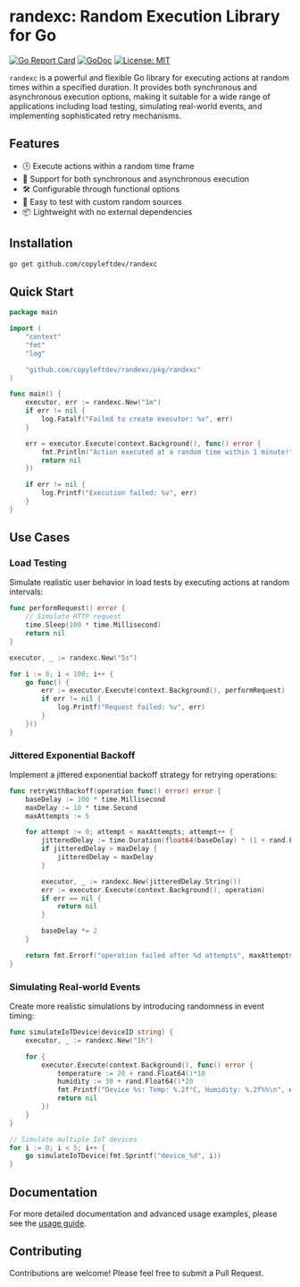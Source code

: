 # randexc: Random Execution Library for Go

[![Go Report Card](https://goreportcard.com/badge/github.com/copyleftdev/randexc)](https://goreportcard.com/report/github.com/copyleftdev/randexc)
[![GoDoc](https://godoc.org/github.com/copyleftdev/randexc?status.svg)](https://godoc.org/github.com/copyleftdev/randexc)
[![License: MIT](https://img.shields.io/badge/License-MIT-yellow.svg)](https://opensource.org/licenses/MIT)

`randexc` is a powerful and flexible Go library for executing actions at random times within a specified duration. It provides both synchronous and asynchronous execution options, making it suitable for a wide range of applications including load testing, simulating real-world events, and implementing sophisticated retry mechanisms.

## Features

- 🕒 Execute actions within a random time frame
- 🔄 Support for both synchronous and asynchronous execution
- 🛠 Configurable through functional options
- 🧪 Easy to test with custom random sources
- 📦 Lightweight with no external dependencies

## Installation

```bash
go get github.com/copyleftdev/randexc
```

## Quick Start

```go
package main

import (
    "context"
    "fmt"
    "log"

    "github.com/copyleftdev/randexc/pkg/randexc"
)

func main() {
    executor, err := randexc.New("1m")
    if err != nil {
        log.Fatalf("Failed to create executor: %v", err)
    }

    err = executor.Execute(context.Background(), func() error {
        fmt.Println("Action executed at a random time within 1 minute!")
        return nil
    })

    if err != nil {
        log.Printf("Execution failed: %v", err)
    }
}
```

## Use Cases

### Load Testing

Simulate realistic user behavior in load tests by executing actions at random intervals:

```go
func performRequest() error {
    // Simulate HTTP request
    time.Sleep(100 * time.Millisecond)
    return nil
}

executor, _ := randexc.New("5s")

for i := 0; i < 100; i++ {
    go func() {
        err := executor.Execute(context.Background(), performRequest)
        if err != nil {
            log.Printf("Request failed: %v", err)
        }
    }()
}
```

### Jittered Exponential Backoff

Implement a jittered exponential backoff strategy for retrying operations:

```go
func retryWithBackoff(operation func() error) error {
    baseDelay := 100 * time.Millisecond
    maxDelay := 10 * time.Second
    maxAttempts := 5

    for attempt := 0; attempt < maxAttempts; attempt++ {
        jitteredDelay := time.Duration(float64(baseDelay) * (1 + rand.Float64()))
        if jitteredDelay > maxDelay {
            jitteredDelay = maxDelay
        }

        executor, _ := randexc.New(jitteredDelay.String())
        err := executor.Execute(context.Background(), operation)
        if err == nil {
            return nil
        }

        baseDelay *= 2
    }

    return fmt.Errorf("operation failed after %d attempts", maxAttempts)
}
```

### Simulating Real-world Events

Create more realistic simulations by introducing randomness in event timing:

```go
func simulateIoTDevice(deviceID string) {
    executor, _ := randexc.New("1h")

    for {
        executor.Execute(context.Background(), func() error {
            temperature := 20 + rand.Float64()*10
            humidity := 30 + rand.Float64()*20
            fmt.Printf("Device %s: Temp: %.2f°C, Humidity: %.2f%%\n", deviceID, temperature, humidity)
            return nil
        })
    }
}

// Simulate multiple IoT devices
for i := 0; i < 5; i++ {
    go simulateIoTDevice(fmt.Sprintf("device_%d", i))
}
```

## Documentation

For more detailed documentation and advanced usage examples, please see the [usage guide](docs/usage.md).

## Contributing

Contributions are welcome! Please feel free to submit a Pull Request.
